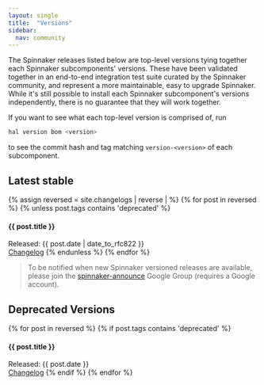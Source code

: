 ```yaml
---
layout: single
title:  "Versions"
sidebar:
  nav: community
---
```


The Spinnaker releases listed below are top-level versions tying together each
Spinnaker subcomponents' versions. These have been validated together in an 
end-to-end integration test suite curated by the Spinnaker community, and
represent a more maintainable, easy to upgrade Spinnaker. While 
it's still possible to install each Spinnaker subcomponent's versions 
independently, there is no guarantee that they will work together.

If you want to see what each top-level version is comprised of, run 

```bash
hal version bom <version>
```

to see the commit hash and tag matching `version-<version>` of each
subcomponent.

## Latest stable
{% assign reversed = site.changelogs | reverse |  %}
{% for post in reversed %}
  {% unless post.tags contains 'deprecated' %}
#### {{ post.title }}  
Released: {{ post.date | date_to_rfc822 }}  
<a href="{{ post.url }}">Changelog</a>
  {% endunless %}
{% endfor %}

> To be notified when new Spinnaker versioned releases are available, please join the
[spinnaker-announce](https://groups.google.com/forum/#!forum/spinnaker-announce) Google
Group (requires a Google account).

## Deprecated Versions
{% for post in reversed %}
  {% if post.tags contains 'deprecated' %}
#### {{ post.title }}  
Released: {{ post.date }}  
<a href="{{ post.url }}">Changelog</a>
  {% endif %}
{% endfor %}

